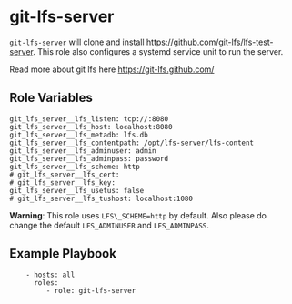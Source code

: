 # git-lfs-server

`git-lfs-server` will clone and install <https://github.com/git-lfs/lfs-test-server>.
This role also configures a systemd service unit to run the server.

Read more about git lfs here <https://git-lfs.github.com/>


## Role Variables

```
git_lfs_server__lfs_listen: tcp://:8080
git_lfs_server__lfs_host: localhost:8080
git_lfs_server__lfs_metadb: lfs.db
git_lfs_server__lfs_contentpath: /opt/lfs-server/lfs-content
git_lfs_server__lfs_adminuser: admin
git_lfs_server__lfs_adminpass: password
git_lfs_server__lfs_scheme: http
# git_lfs_server__lfs_cert:
# git_lfs_server__lfs_key:
git_lfs_server__lfs_usetus: false
# git_lfs_server__lfs_tushost: localhost:1080
```

**Warning**: This role uses `LFS\_SCHEME=http` by default. Also please do
change the default `LFS_ADMINUSER` and `LFS_ADMINPASS`.

## Example Playbook

```
    - hosts: all
      roles:
         - role: git-lfs-server
```

